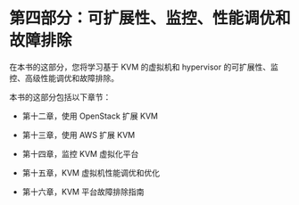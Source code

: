 # 第四部分：可扩展性、监控、性能调优和故障排除

在本书的这部分，您将学习基于 KVM 的虚拟机和 hypervisor 的可扩展性、监控、高级性能调优和故障排除。

本书的这部分包括以下章节：

+   第十二章，使用 OpenStack 扩展 KVM

+   第十三章，使用 AWS 扩展 KVM

+   第十四章，监控 KVM 虚拟化平台

+   第十五章，KVM 虚拟机性能调优和优化

+   第十六章，KVM 平台故障排除指南
